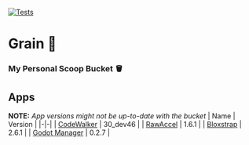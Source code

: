 [![Tests](https://github.com/Bobrokus/grain/actions/workflows/ci.yml/badge.svg)](https://github.com/Bobrokus/grain/actions/workflows/ci.yml)

# Grain 🌾

### My Personal Scoop Bucket 🪣

## Apps
**NOTE:** *App versions might not be up-to-date with the bucket*
| Name | Version |
|-|-|
| [CodeWalker](https://github.com/dexyfex/CodeWalker) | 30_dev46 |
| [RawAccel](https://github.com/a1xd/rawaccel) | 1.6.1 |
| [Bloxstrap](https://github.com/pizzaboxer/bloxstrap) | 2.6.1 |
| [Godot Manager](https://github.com/eumario/godot-manager) | 0.2.7 |
